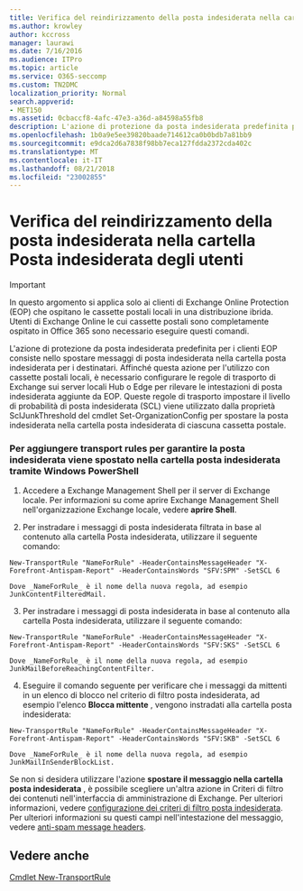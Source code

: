 ```yaml
---
title: Verifica del reindirizzamento della posta indesiderata nella cartella Posta indesiderata degli utenti
ms.author: krowley
author: kccross
manager: laurawi
ms.date: 7/16/2016
ms.audience: ITPro
ms.topic: article
ms.service: O365-seccomp
ms.custom: TN2DMC
localization_priority: Normal
search.appverid:
- MET150
ms.assetid: 0cbaccf8-4afc-47e3-a36d-a84598a55fb8
description: L'azione di protezione da posta indesiderata predefinita per i clienti EOP consiste nello spostare messaggi di posta indesiderata nella cartella posta indesiderata per i destinatari. Affinché questa azione per l'utilizzo con cassette postali locali, è necessario configurare le regole di trasporto di Exchange sui server locali Hub o Edge per rilevare le intestazioni di posta indesiderata aggiunte da EOP. Queste regole di trasporto impostare il livello di probabilità di posta indesiderata (SCL) viene utilizzato dalla proprietà SclJunkThreshold del cmdlet Set-OrganizationConfig per spostare la posta indesiderata nella cartella posta indesiderata di ciascuna cassetta postale.
ms.openlocfilehash: 1b0a9e5ee39820baade714612ca0b0bdb7a81bb9
ms.sourcegitcommit: e9dca2d6a7838f98bb7eca127fdda2372cda402c
ms.translationtype: MT
ms.contentlocale: it-IT
ms.lasthandoff: 08/21/2018
ms.locfileid: "23002855"
---
```

# <a name="ensure-that-spam-is-routed-to-each-users-junk-email-folder"></a>Verifica del reindirizzamento della posta indesiderata nella cartella Posta indesiderata degli utenti

> [!IMPORTANT]
> In questo argomento si applica solo ai clienti di Exchange Online Protection (EOP) che ospitano le cassette postali locali in una distribuzione ibrida. Utenti di Exchange Online le cui cassette postali sono completamente ospitato in Office 365 sono necessario eseguire questi comandi. 
  
L'azione di protezione da posta indesiderata predefinita per i clienti EOP consiste nello spostare messaggi di posta indesiderata nella cartella posta indesiderata per i destinatari. Affinché questa azione per l'utilizzo con cassette postali locali, è necessario configurare le regole di trasporto di Exchange sui server locali Hub o Edge per rilevare le intestazioni di posta indesiderata aggiunte da EOP. Queste regole di trasporto impostare il livello di probabilità di posta indesiderata (SCL) viene utilizzato dalla proprietà SclJunkThreshold del cmdlet Set-OrganizationConfig per spostare la posta indesiderata nella cartella posta indesiderata di ciascuna cassetta postale. 
  
### <a name="to-add-transport-rules-to-ensure-spam-is-moved-to-the-junk-email-folder-by-using-windows-powershell"></a>Per aggiungere transport rules per garantire la posta indesiderata viene spostato nella cartella posta indesiderata tramite Windows PowerShell

1. Accedere a Exchange Management Shell per il server di Exchange locale. Per informazioni su come aprire Exchange Management Shell nell'organizzazione Exchange locale, vedere **aprire Shell**.
    
2. Per instradare i messaggi di posta indesiderata filtrata in base al contenuto alla cartella Posta indesiderata, utilizzare il seguente comando:
    
  ```
  New-TransportRule "NameForRule" -HeaderContainsMessageHeader "X-Forefront-Antispam-Report" -HeaderContainsWords "SFV:SPM" -SetSCL 6
  ```

    Dove _NameForRule_ è il nome della nuova regola, ad esempio JunkContentFilteredMail. 
    
3. Per instradare i messaggi di posta indesiderata in base al contenuto alla cartella Posta indesiderata, utilizzare il seguente comando:
    
  ```
  New-TransportRule "NameForRule" -HeaderContainsMessageHeader "X-Forefront-Antispam-Report" -HeaderContainsWords "SFV:SKS" -SetSCL 6
  ```

    Dove _NameForRule_ è il nome della nuova regola, ad esempio JunkMailBeforeReachingContentFilter. 
    
4. Eseguire il comando seguente per verificare che i messaggi da mittenti in un elenco di blocco nel criterio di filtro posta indesiderata, ad esempio l'elenco **Blocca mittente** , vengono instradati alla cartella posta indesiderata: 
    
  ```
  New-TransportRule "NameForRule" -HeaderContainsMessageHeader "X-Forefront-Antispam-Report" -HeaderContainsWords "SFV:SKB" -SetSCL 6
  ```

    Dove _NameForRule_ è il nome della nuova regola, ad esempio JunkMailInSenderBlockList. 
    
Se non si desidera utilizzare l'azione **spostare il messaggio nella cartella posta indesiderata** , è possibile scegliere un'altra azione in Criteri di filtro dei contenuti nell'interfaccia di amministrazione di Exchange. Per ulteriori informazioni, vedere [configurazione dei criteri di filtro posta indesiderata](configure-your-spam-filter-policies.md). Per ulteriori informazioni su questi campi nell'intestazione del messaggio, vedere [anti-spam message headers](anti-spam-message-headers.md).
  
## <a name="see-also"></a>Vedere anche

[Cmdlet New-TransportRule](https://technet.microsoft.com/library/bb125138%28v=exchg.160%29.aspx)

